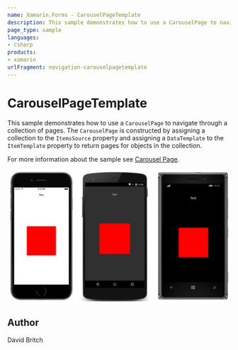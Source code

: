 ```yaml
---
name: Xamarin.Forms - CarouselPageTemplate
description: This sample demonstrates how to use a CarouselPage to navigate through a collection of pages. The CarouselPage is constructed by assigning a...
page_type: sample
languages:
- csharp
products:
- xamarin
urlFragment: navigation-carouselpagetemplate
---
```

# CarouselPageTemplate

This sample demonstrates how to use a `CarouselPage` to navigate through a collection of pages. The `CarouselPage` is constructed by assigning a collection to the `ItemsSource` property and assigning a `DataTemplate` to the `ItemTemplate` property to return pages for objects in the collection.

For more information about the sample see [Carousel Page](http://developer.xamarin.com/guides/cross-platform/xamarin-forms/user-interface/navigation/carousel-page/).

![CarouselPageTemplate application screenshot](Screenshots/01All.png "CarouselPageTemplate application screenshot")

## Author

David Britch
